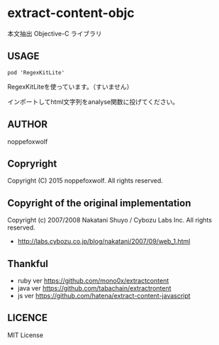 # extract-content-objc

本文抽出 Objective-C ライブラリ

## USAGE

`pod 'RegexKitLite'`

RegexKitLiteを使っています。（すいません）

インポートしてhtml文字列をanalyse関数に投げてください。

## AUTHOR

noppefoxwolf

## Copryright

Copyright (C) 2015 noppefoxwolf. All rights reserved.

## Copyright of the original implementation

Copyright (c) 2007/2008 Nakatani Shuyo / Cybozu Labs Inc. All rights reserved.

- http://labs.cybozu.co.jp/blog/nakatani/2007/09/web_1.html

## Thankful
- ruby ver https://github.com/mono0x/extractcontent
- java ver https://github.com/tabachain/extractrontent
- js   ver https://github.com/hatena/extract-content-javascript

## LICENCE

MIT License
